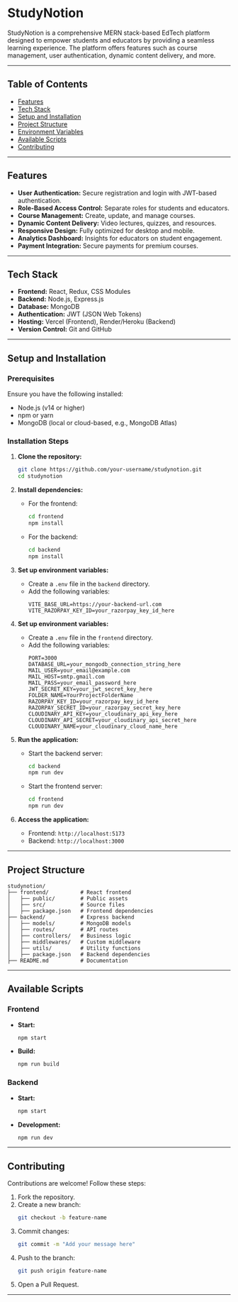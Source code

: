 # StudyNotion

StudyNotion is a comprehensive MERN stack-based EdTech platform designed to empower students and educators by providing a seamless learning experience. The platform offers features such as course management, user authentication, dynamic content delivery, and more.

---

## Table of Contents

- [Features](#features)
- [Tech Stack](#tech-stack)
- [Setup and Installation](#setup-and-installation)
- [Project Structure](#project-structure)
- [Environment Variables](#environment-variables)
- [Available Scripts](#available-scripts)
- [Contributing](#contributing)

---

## Features

- **User Authentication:** Secure registration and login with JWT-based authentication.
- **Role-Based Access Control:** Separate roles for students and educators.
- **Course Management:** Create, update, and manage courses.
- **Dynamic Content Delivery:** Video lectures, quizzes, and resources.
- **Responsive Design:** Fully optimized for desktop and mobile.
- **Analytics Dashboard:** Insights for educators on student engagement.
- **Payment Integration:** Secure payments for premium courses.

---

## Tech Stack

- **Frontend:** React, Redux, CSS Modules
- **Backend:** Node.js, Express.js
- **Database:** MongoDB
- **Authentication:** JWT (JSON Web Tokens)
- **Hosting:** Vercel (Frontend), Render/Heroku (Backend)
- **Version Control:** Git and GitHub

---

## Setup and Installation

### Prerequisites

Ensure you have the following installed:

- Node.js (v14 or higher)
- npm or yarn
- MongoDB (local or cloud-based, e.g., MongoDB Atlas)

### Installation Steps

1. **Clone the repository:**
   ```bash
   git clone https://github.com/your-username/studynotion.git
   cd studynotion
   ```

2. **Install dependencies:**
   - For the frontend:
     ```bash
     cd frontend
     npm install
     ```
   - For the backend:
     ```bash
     cd backend
     npm install
     ```

3. **Set up environment variables:**
   - Create a `.env` file in the `backend` directory.
   - Add the following variables:
     ```env
     VITE_BASE_URL=https://your-backend-url.com
     VITE_RAZORPAY_KEY_ID=your_razorpay_key_id_here
     ```
4. **Set up environment variables:**
   - Create a `.env` file in the `frontend` directory.
   - Add the following variables:
     ```env
     PORT=3000
     DATABASE_URL=your_mongodb_connection_string_here
     MAIL_USER=your_email@example.com
     MAIL_HOST=smtp.gmail.com
     MAIL_PASS=your_email_password_here
     JWT_SECRET_KEY=your_jwt_secret_key_here
     FOLDER_NAME=YourProjectFolderName
     RAZORPAY_KEY_ID=your_razorpay_key_id_here
     RAZORPAY_SECRET_ID=your_razorpay_secret_key_here
     CLOUDINARY_API_KEY=your_cloudinary_api_key_here
     CLOUDINARY_API_SECRET=your_cloudinary_api_secret_here
     CLOUDINARY_NAME=your_cloudinary_cloud_name_here
     ```

5. **Run the application:**
   - Start the backend server:
     ```bash
     cd backend
     npm run dev
     ```
   - Start the frontend server:
     ```bash
     cd frontend
     npm run dev
     ```

6. **Access the application:**
   - Frontend: `http://localhost:5173`
   - Backend: `http://localhost:3000`

---

## Project Structure

```plaintext
studynotion/
├── frontend/          # React frontend
│   ├── public/        # Public assets
│   ├── src/           # Source files
│   ├── package.json   # Frontend dependencies
├── backend/           # Express backend
│   ├── models/        # MongoDB models
│   ├── routes/        # API routes
│   ├── controllers/   # Business logic
│   ├── middlewares/   # Custom middleware
│   ├── utils/         # Utility functions
│   ├── package.json   # Backend dependencies
├── README.md          # Documentation
```

---

## Available Scripts

### Frontend

- **Start:**
  ```bash
  npm start
  ```
- **Build:**
  ```bash
  npm run build
  ```

### Backend

- **Start:**
  ```bash
  npm start
  ```
- **Development:**
  ```bash
  npm run dev
  ```

---

## Contributing

Contributions are welcome! Follow these steps:

1. Fork the repository.
2. Create a new branch:
   ```bash
   git checkout -b feature-name
   ```
3. Commit changes:
   ```bash
   git commit -m "Add your message here"
   ```
4. Push to the branch:
   ```bash
   git push origin feature-name
   ```
5. Open a Pull Request.

---
